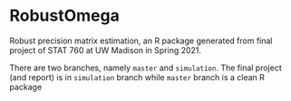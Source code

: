 # RobustOmega
Robust precision matrix estimation, an R package generated from final project of STAT 760 at UW Madison in Spring 2021.  

There are two branches, namely `master` and `simulation`. The final project (and report) is in `simulation` branch while `master` branch is a clean R package
